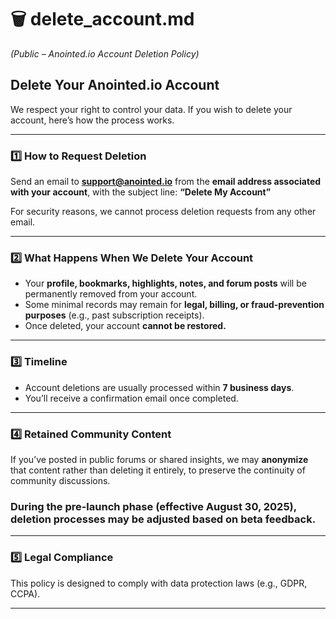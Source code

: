 # 🗑️ **delete\_account.md**

*(Public – Anointed.io Account Deletion Policy)*

## **Delete Your Anointed.io Account**

We respect your right to control your data. If you wish to delete your account, here’s how the process works.

---

### 1️⃣ How to Request Deletion

Send an email to **[support@anointed.io](mailto:support@anointed.io)** from the **email address associated with your account**, with the subject line:
**“Delete My Account”**

For security reasons, we cannot process deletion requests from any other email.

---

### 2️⃣ What Happens When We Delete Your Account

* Your **profile, bookmarks, highlights, notes, and forum posts** will be permanently removed from your account.
* Some minimal records may remain for **legal, billing, or fraud-prevention purposes** (e.g., past subscription receipts).
* Once deleted, your account **cannot be restored.**

---

### 3️⃣ Timeline

* Account deletions are usually processed within **7 business days**.
* You’ll receive a confirmation email once completed.

---

### 4️⃣ Retained Community Content

If you’ve posted in public forums or shared insights, we may **anonymize** that content rather than deleting it entirely, to preserve the continuity of community discussions.

### During the pre-launch phase (effective August 30, 2025), deletion processes may be adjusted based on beta feedback.
---

### 5️⃣ Legal Compliance

This policy is designed to comply with data protection laws (e.g., GDPR, CCPA).

---
